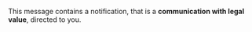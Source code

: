 This message contains a notification, that is a **communication with legal value**, directed to you.